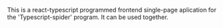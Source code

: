 This is a react-typescript programmed frontend single-page aplication for the 'Typescript-spider' program. It can be used together.